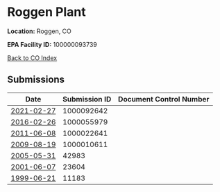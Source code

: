 # Roggen Plant

**Location:** Roggen, CO

**EPA Facility ID:** 100000093739

[Back to CO Index](../../index.md)

## Submissions

| Date | Submission ID | Document Control Number |
|------|--------------|-------------------------|
| [2021-02-27](submissions/1000092642.md) | 1000092642 |  |
| [2016-02-26](submissions/1000055979.md) | 1000055979 |  |
| [2011-06-08](submissions/1000022641.md) | 1000022641 |  |
| [2009-08-19](submissions/1000010611.md) | 1000010611 |  |
| [2005-05-31](submissions/42983.md) | 42983 |  |
| [2001-06-07](submissions/23604.md) | 23604 |  |
| [1999-06-21](submissions/11183.md) | 11183 |  |
